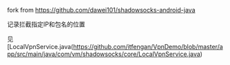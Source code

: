 fork from https://github.com/dawei101/shadowsocks-android-java

记录拦截指定IP和包名的位置

见 [LocalVpnService.java(https://github.com/itfengan/VpnDemo/blob/master/app/src/main/java/com/vm/shadowsocks/core/LocalVpnService.java)
